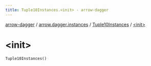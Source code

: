 ```yaml
---
title: Tuple10Instances.<init> - arrow-dagger
---
```


[arrow-dagger](../../index.html) / [arrow.dagger.instances](../index.html) / [Tuple10Instances](index.html) / [&lt;init&gt;](./-init-.html)

# &lt;init&gt;

`Tuple10Instances()`